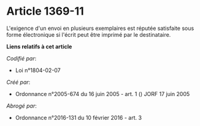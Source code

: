# Article 1369-11

L'exigence d'un envoi en plusieurs exemplaires est réputée satisfaite sous forme électronique si l'écrit peut être imprimé
par le destinataire.

**Liens relatifs à cet article**

_Codifié par_:

  - Loi n°1804-02-07

_Créé par_:

  - Ordonnance n°2005-674 du 16 juin 2005 - art. 1 () JORF 17 juin 2005

_Abrogé par_:

  - Ordonnance n°2016-131 du 10 février 2016 - art. 3
